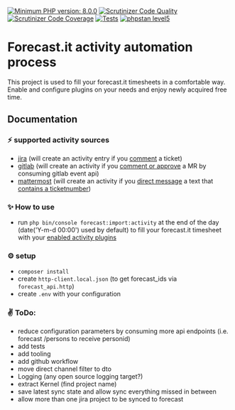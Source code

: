 [![Minimum PHP version: 8.0.0](https://img.shields.io/badge/php-8.0%2B-blue.svg)](https://github.com/patrickjaja/forecast.it.fill)
[![Scrutinizer Code Quality](https://scrutinizer-ci.com/g/patrickjaja/forecast.it.fill/badges/quality-score.png?b=master)](https://scrutinizer-ci.com/g/patrickjaja/forecast.it.fill?branch=master)
[![Scrutinizer Code Coverage](https://scrutinizer-ci.com/g/patrickjaja/forecast.it.fill/badges/coverage.png?b=master)](https://scrutinizer-ci.com/g/patrickjaja/forecast.it.fill?branch=master)
[![Tests](https://github.com/patrickjaja/forecast.it.fill/actions/workflows/phptests.yml/badge.svg)](https://github.com/patrickjaja/forecast.it.fill/actions)
[![phpstan level5](https://github.com/patrickjaja/forecast.it.fill/actions/workflows/phpstan.yml/badge.svg)](https://github.com/patrickjaja/forecast.it.fill/actions)

Forecast.it activity automation process
==========================

This project is used to fill your forecast.it timesheets in a comfortable way.
Enable and configure plugins on your needs and enjoy newly acquired free time.

## Documentation

### ⚡ supported activity sources
 - [jira](src/ForecastAutomation/JiraClient/Shared/Plugin/JiraActivityPlugin.php)
   (will create an activity entry if you [comment](src/ForecastAutomation/JiraClient/Business/JiraCollector.php#L41) a ticket)
 - [gitlab](src/ForecastAutomation/GitlabClient/Shared/Plugin/GitlabActivityPlugin.php)
   (will create an activity if you [comment or approve](src/ForecastAutomation/GitlabClient/Shared/Plugin/GitlabActivityPlugin.php#L25) a MR by consuming gitlab event api)
 - [mattermost](src/ForecastAutomation/MattermostClient/Shared/Plugin/MattermostActivityPlugin.php)
   (will create an activity if you [direct message](src/ForecastAutomation/MattermostClient/Business/MattermostApi.php#L112) a text that [contains a ticketnumber](src/ForecastAutomation/MattermostClient/Shared/Plugin/MattermostActivityPlugin.php#L53))
### ✨ How to use
 - run `php bin/console forecast:import:activity` at the end of the day (date('Y-m-d 00:00') used by default) to fill your forecast.it timesheet with your [enabled activity plugins](src/ForecastAutomation/Activity/ActivityDependencyProvider.php)

### ⚙️ setup
 - `composer install`
 - create `http-client.local.json` (to get forecast_ids via `forecast_api.http`)
 - create `.env` with your configuration

### ✌️ ToDo:
- reduce configuration parameters by consuming more api endpoints (i.e. forecast /persons to receive personid)
- add tests
- add tooling
- add github workflow
- move direct channel filter to dto
- Logging (any open source logging target?)
- extract Kernel (find project name)
- save latest sync state and allow sync everything missed in between
- allow more than one jira project to be synced to forecast
